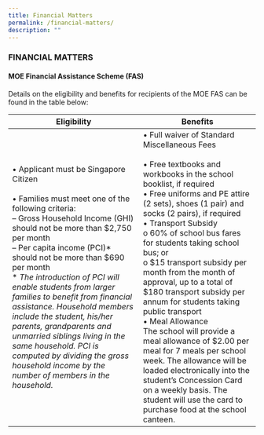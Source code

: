 ```yaml
---
title: Financial Matters
permalink: /financial-matters/
description: ""
---
```

### FINANCIAL MATTERS

#### MOE Financial Assistance Scheme (FAS)

Details on the eligibility and benefits for recipients of the MOE FAS can be found in the table below:

| Eligibility | Benefits |
|---|---|
| • Applicant must be Singapore Citizen<br><br>• Families must meet one of the following criteria:<br>– Gross Household Income (GHI) should not be more than $2,750 per month<br>– Per capita income (PCI)* should not be more than $690 per month<br>* *The introduction of PCI will enable students from larger families to benefit from financial assistance. Household members include the student, his/her parents, grandparents and unmarried siblings living in the same household. PCI is computed by dividing the gross household income by the number of members in the household.* | • Full waiver of Standard Miscellaneous Fees<br><br>• Free textbooks and workbooks in the school booklist, if required<br>• Free uniforms and PE attire (2 sets),  shoes (1 pair) and socks (2 pairs), if required<br>• Transport Subsidy<br>o   60% of school bus fares for students taking school bus; or<br>o   $15 transport subsidy per month from the month of approval, up to a total of $180 transport subsidy per annum for students taking public transport<br>• Meal Allowance<br>The school will provide a meal allowance of $2.00 per meal for 7 meals per school week.  The allowance will be loaded electronically into the student’s Concession Card on a weekly basis. The student will use the card to purchase food at the school canteen. |